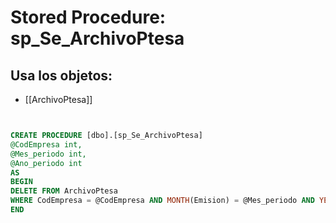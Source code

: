 # Stored Procedure: sp_Se_ArchivoPtesa

## Usa los objetos:
- [[ArchivoPtesa]]

```sql


CREATE PROCEDURE [dbo].[sp_Se_ArchivoPtesa]
@CodEmpresa int,
@Mes_periodo int,
@Ano_periodo int
AS
BEGIN 
DELETE FROM ArchivoPtesa
WHERE CodEmpresa = @CodEmpresa AND MONTH(Emision) = @Mes_periodo AND YEAR(Emision) = @Ano_Periodo
END

```
